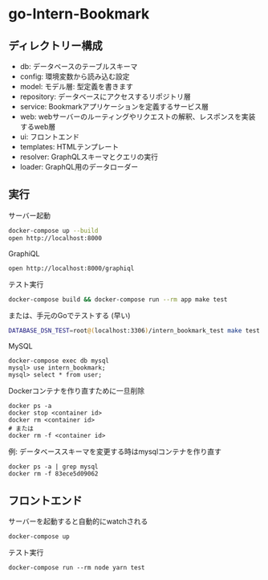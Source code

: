 # go-Intern-Bookmark
## ディレクトリー構成
- db: データベースのテーブルスキーマ
- config: 環境変数から読み込む設定
- model: モデル層: 型定義を書きます
- repository: データベースにアクセスするリポジトリ層
- service: Bookmarkアプリケーションを定義するサービス層
- web: webサーバーのルーティングやリクエストの解釈、レスポンスを実装するweb層
- ui: フロントエンド
- templates: HTMLテンプレート
- resolver: GraphQLスキーマとクエリの実行
- loader: GraphQL用のデータローダー

## 実行
サーバー起動
```sh
docker-compose up --build
open http://localhost:8000
```

GraphiQL
```
open http://localhost:8000/graphiql
```

テスト実行
```sh
docker-compose build && docker-compose run --rm app make test
```
または、手元のGoでテストする (早い)
```sh
DATABASE_DSN_TEST=root@(localhost:3306)/intern_bookmark_test make test
```

MySQL
```
docker-compose exec db mysql
mysql> use intern_bookmark;
mysql> select * from user;
```

Dockerコンテナを作り直すために一旦削除
```
docker ps -a
docker stop <container id>
docker rm <container id>
# または
docker rm -f <container id>
```

例: データベーススキーマを変更する時はmysqlコンテナを作り直す
```
docker ps -a | grep mysql
docker rm -f 83ece5d09062
```

## フロントエンド
サーバーを起動すると自動的にwatchされる
```
docker-compose up
```

テスト実行
```
docker-compose run --rm node yarn test
```
